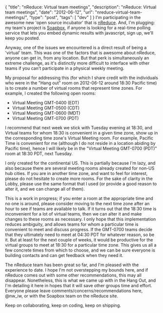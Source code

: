 {
  "title": "nReduce: Virtual team meetings",
  "description": "nReduce: Virtual team meetings",
  "date": "2012-06-12",
  "url": "nreduce-virtual-team-meetings/",
  "type": "post",
  "tags": [
    "dev"
  ]
}
I'm participating in the awesome new 'open source incubator' that is [nReduce](http://nreduce.com). And, I'm plugging: my team's project is [Soapbox](http://soapboxpoll.com), if anyone is looking for a real-time polling service that lets you embed dynamic results with javascript, sign up, we'll keep you posted.

Anyway, one of the issues we encountered is a direct result of being a 'virtual' team. This was one of the factors that is awesome about nReduce, anyone can get in, from any location. But that perk is simultaneously an extreme challenge, as it's distinctly more difficult to interface with other teams if you can't participate in a physical weekly meeting.  

My proposal for addressing this (for which I share credit with the individuals who were in the "Hang out" room on 2012-06-12 around 18:30 Pacific time) is to create a number of virtual rooms that represent time zones. For example, I created the following open rooms:

*   Virtual Meeting GMT-0400 (EDT)
*   Virtual Meeting GMT-0500 (CDT)
*   Virtual Meeting GMT-0600 (MDT)
*   Virtual Meeting GMT-0700 (PDT)

I recommend that next week we stick with Tuesday evening at 18:30, and Virtual teams for whom 18:30 is convenient in a given time zone, show up in the corresponding time zone's Virtual Meeting room. For example, Pacific Time is convenient for me (although I do not reside in a location abiding by Pacific time), hence I will likely be in the "Virtual Meeting GMT-0700 (PDT)" room at 18:30 PDT, next Tuesday. 

I only created for the continental US. This is partially because I'm lazy, and also because there are several meeting rooms already created for non-US hub cities. If you are in another time zone, and want to feel for interest, please do not hesitate to create more rooms. For the sake of clarity in the Lobby, please use the same format that I used (or provide a good reason to alter it, and we can change all of them).

This is a work in progress; if you enter a room at the appropriate time and no one is around, please consider moving to the next time zone after an hour to see if teams are available to talk. If it turns out that the 18:30 time is inconvenient for a lot of virtual teams, then we can alter it and make changes to these rooms as necessary. I only hope that this implementation reduces ambiguity, and allows teams for whom a particular time is convenient to meet and discuss progress. If the GMT-0700 teams decide that they ultimately need to meet at 04:30 PDT for whatever reason, so be it. But at least for the next couple of weeks, it would be productive for the virtual groups to meet at 18:30 for a particular time zone. This gives us all a few concrete times from which to choose, and we can be sure everyone is building contacts and can get feedback when they need it.

The nReduce team has been great so far, and I'm pleased with the experience to date. I hope I'm not overstepping my bounds here, and if nReduce comes out with some other recommendations, this may all disappear. Nonetheless, this is what we came up with in the Hang Out, and I'm detailing it here in hopes that it will save other groups time and effort. Everyone please leave comments/concerns/recommendations here, @nw_iw, or with the Soapbox team on the nReduce site. 

Keep on collaborating, keep on coding, keep on shipping.
